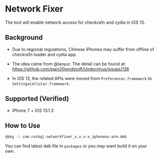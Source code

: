 # Network Fixer

The tool will enable network access for checkra1n and cydia in iOS 13. 

## Background

* Due to regional regulations, Chinese iPhones may suffer from offline of checkra1n loader and cydia app.

* The idea came from @laoyur. The detail can be found at: https://github.com/pwn20wndstuff/Undecimus/issues/136

* In iOS 13, the related APIs were moved from `Preferences.framework` to `SettingsCellular.framework`.

## Supported (Verified)

* iPhone 7 + iOS 13.1.3

## How to Use

```bash
dpkg -i com.rockqj.networkfixer_x.x.x-x_iphoneos-arm.deb
```

You can find latest deb file in `packages` or you may want build it on your own.

